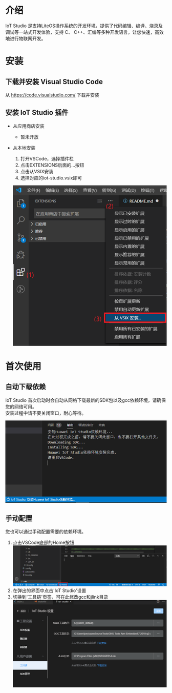 
# 介绍
IoT Studio 是支持LiteOS操作系统的开发环境，提供了代码编辑、编译、烧录及调试等一站式开发体验，支持 C、 C++、汇编等多种开发语言，让您快速，高效地进行物联网开发。

# 安装
## 下载并安装 Visual Studio Code
从 https://code.visualstudio.com/ 下载并安装
## 安装 IoT Studio 插件

* 从应用商店安装
  - 暂未开放
* 从本地安装
  1. 打开VSCode，选择插件栏
  2. 点击EXTENSIONS后面的...按钮
  3. 点击从VSIX安装
  4. 选择对应的iot-studio.vsix即可
  
  ![](./image/install-vsix.png)

# 首次使用
## 自动下载依赖
IoT Studio 首次启动时会自动从网络下载最新的SDK包以及gcc依赖环境，请确保您的网络可用。  
安装过程中请不要关闭窗口，耐心等待。

![](./image/install-sdk.png)
## 手动配置
您也可以通过手动配置需要的依赖环境。  
1. 点击VSCode底部的Home按钮
  ![](./image/home-button.png)
2. 在弹出的界面中点击'IoT Studio'设置
3. 切换到'工具链'页签，可在此修改gcc和jlink目录
  ![](./image/settings-tool.png)